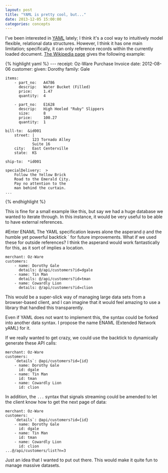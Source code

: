 ```yaml
---
layout: post
title: "YAML is pretty cool, but..."
date: 2013-12-05 15:00:00
categories: concepts
---
```

I've been interested in [YAML](http://yaml.org/) lately; I think it's a cool way to intuitively model flexible, relational data structures. However, I think it has one main limitation; specifically, it can only reference records within the currently loaded document. [The Wikipedia page](https://en.wikipedia.org/wiki/YAML) gives the following example:

{% highlight yaml %}
    ---
    receipt:     Oz-Ware Purchase Invoice
    date:        2012-08-06
    customer:
        given:   Dorothy
        family:  Gale
    
    items:
        - part_no:   A4786
          descrip:   Water Bucket (Filled)
          price:     1.47
          quantity:  4

        - part_no:   E1628
          descrip:   High Heeled "Ruby" Slippers
          size:      8
          price:     100.27
          quantity:  1

    bill-to:  &id001
        street: |
                123 Tornado Alley
                Suite 16
        city:   East Centerville
        state:  KS

    ship-to:  *id001

    specialDelivery:  >
        Follow the Yellow Brick
        Road to the Emerald City.
        Pay no attention to the
        man behind the curtain.
    ...
{% endhighlight %}

This is fine for a small example like this, but say we had a huge database we wanted to iterate through. In this instance, it would be very useful to be able to have external references.

#Enter ENAML
The YAML specification leaves alone the asperand `@` and the humble yet powerful backtick ` for future improvements. What if we used these for outside references? I think the asperand would work fantastically for this, as it sort of implies a location.

    merchant: Oz-Ware
    customers:
        - name: Dorothy Gale
          details: @/api/customers?id=dgale
        - name: Tin Man
          details: @/api/customers?id=tman
        - name: Cowardly Lion
          details: @/api/customers?id=clion

This would be a super-slick way of managing large data sets from a browser-based client, and I can imagine that it would feel amazing to use a library that handled this transparently.

Even if YAML does not want to implement this, the syntax could be forked into another data syntax. I propose the name ENAML (Extended Network yAML) for it.

If we really wanted to get crazy, we could use the backtick to dynamically generate these API calls:

    merchant: Oz-Ware
    customers:
        `details`: @api/customers?id={id}
        - name: Dorothy Gale
          id: dgale
        - name: Tin Man
          id: tman
        - name: Cowardly Lion
          id: clion

In addition, the `...` syntax that signals streaming could be amended to let the client know how to get the next page of data:

    merchant: Oz-Ware
    customers:
        `details`: @api/customers?id={id}
        - name: Dorothy Gale
          id: dgale
        - name: Tin Man
          id: tman
        - name: Cowardly Lion
          id: clion
    ...@/api/customers/list?n=3

Just an idea that I wanted to put out there. This would make it quite fun to manage massive datasets.

